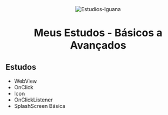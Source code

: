 <div align="center">

<img hight="50" src="https://github.com/IgorMeloMoraes/JAVA-ANDROID-MyFirstApp/assets/140215103/c43877f4-a11a-4246-92b2-163cc4f91aa8" alt="Estudios-Iguana" align="center">


# Meus Estudos - Básicos a Avançados 

<div align="left">

## Estudos

* WebView
* OnClick
* Icon
* OnClickListener
* SplashScreen Básica

